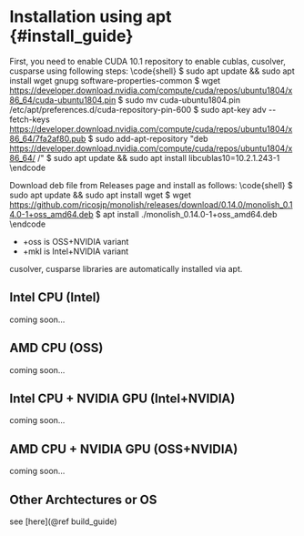 # Installation using apt {#install_guide}

First, you need to enable CUDA 10.1 repository to enable cublas, cusolver, cusparse using following steps:
\code{shell}
$ sudo apt update && sudo apt install wget gnupg software-properties-common
$ wget https://developer.download.nvidia.com/compute/cuda/repos/ubuntu1804/x86_64/cuda-ubuntu1804.pin
$ sudo mv cuda-ubuntu1804.pin /etc/apt/preferences.d/cuda-repository-pin-600
$ sudo apt-key adv --fetch-keys https://developer.download.nvidia.com/compute/cuda/repos/ubuntu1804/x86_64/7fa2af80.pub
$ sudo add-apt-repository "deb https://developer.download.nvidia.com/compute/cuda/repos/ubuntu1804/x86_64/ /"
$ sudo apt update && sudo apt install libcublas10=10.2.1.243-1
\endcode

Download deb file from Releases page and install as follows:
\code{shell}
$ sudo apt update && sudo apt install wget
$ wget https://github.com/ricosjp/monolish/releases/download/0.14.0/monolish_0.14.0-1+oss_amd64.deb
$ apt install ./monolish_0.14.0-1+oss_amd64.deb
\endcode

- +oss is OSS+NVIDIA variant
- +mkl is Intel+NVIDIA variant

cusolver, cusparse libraries are automatically installed via apt.


## Intel CPU (Intel)
coming soon...

## AMD CPU (OSS)
coming soon...

## Intel CPU + NVIDIA GPU (Intel+NVIDIA)
coming soon...

## AMD CPU + NVIDIA GPU (OSS+NVIDIA)
coming soon...

## Other Archtectures or OS
see [here](@ref build_guide)

